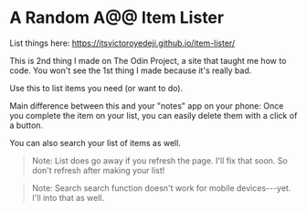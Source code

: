 # A Random A@@ Item Lister

List things here: https://itsvictoroyedeji.github.io/item-lister/

This is 2nd thing I made on The Odin Project, a site that taught me how to code. You won't see the 1st thing I made because it's really bad.

Use this to list items you need (or want to do).

Main difference between this and your "notes" app on your phone: Once you complete the item on your list, you can easily delete them with a click of a button.

You can also search your list of items as well.

> Note: List does go away if you refresh the page. I'll fix that soon. So don't refresh after making your list!

> Note: Search search function doesn't work for mobile devices---yet. I'll into that as well.